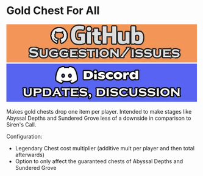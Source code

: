 # Gold Chest For All
[![github issues/request link](https://raw.githubusercontent.com/DestroyedClone/PoseHelper/master/PoseHelper/github_link.webp)](https://github.com/DestroyedClone/PoseHelper/issues) [![discord invite](https://raw.githubusercontent.com/DestroyedClone/PoseHelper/master/PoseHelper/discord_link.webp)](https://discord.gg/DpHu3qXMHK)

Makes gold chests drop one item per player. Intended to make stages like Abyssal Depths and Sundered Grove less of a downside in comparison to Siren's Call.

Configuration:

 - Legendary Chest cost multiplier (additive mult per player and then total afterwards)
 - Option to only affect the guaranteed chests of Abyssal Depths and Sundered Grove